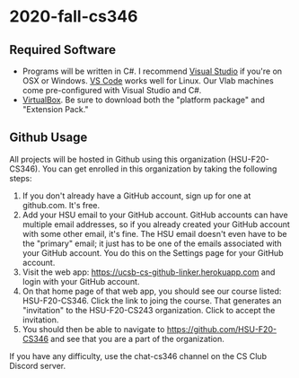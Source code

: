 # 2020-fall-cs346

## Required Software
* Programs will be written in C#.  I recommend [Visual Studio](https://visualstudio.microsoft.com/) if you're on OSX or Windows.  [VS Code](https://code.visualstudio.com/) works well for Linux.  Our Vlab machines come pre-configured with Visual Studio and C#.
* [VirtualBox](https://www.virtualbox.org/wiki/Downloads).  Be sure to download both the "platform package" and "Extension Pack."

## Github Usage
All projects will be hosted in Github using this organization (HSU-F20-CS346).  You can get enrolled in this organization by taking the following steps:

1. If you don't already have a GitHub account, sign up for one at github.com.  It's free.
2. Add your HSU email to your GitHub account.  GitHub accounts can have multiple email addresses, so if you already created your GitHub account with some other email, it's fine.  The HSU email doesn't even have to be the "primary" email; it just has to be one of the emails associated with your GitHub account.  You do this on the Settings page for your GitHub account.
3. Visit the web app: https://ucsb-cs-github-linker.herokuapp.com  and login with your GitHub account.
4. On that home page of that web app, you should see our course listed: HSU-F20-CS346.  Click the link to joing the course.  That generates an "invitation" to the HSU-F20-CS243 organization.  Click to accept the invitation.
5. You should then be able to navigate to https://github.com/HSU-F20-CS346 and see that you are a part of the organization.

If you have any difficulty, use the chat-cs346 channel on the CS Club Discord server.
